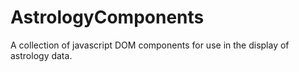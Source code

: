 # AstrologyComponents
A collection of javascript DOM components for use in the display of astrology data.

